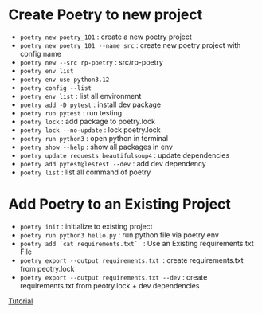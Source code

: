 # Create Poetry to new project
- `poetry new poetry_101` : create a new poetry project
- `poetry new poetry_101 --name src` : create new poetry project with config name 
- `poetry new --src rp-poetry` : src/rp-poetry 
- `poetry env list`
- `poetry env use python3.12`
- `poetry config --list`
- `poetry env list` : list all environment
- `poetry add -D pytest` : install dev package
- `poetry run pytest` : run testing 
- `poetry lock` : add package to poetry.lock
- `poetry lock --no-update` : lock poetry.lock 
- `poetry run python3` : open python in terminal
- `poetry show --help` : show all packages in env 
- `poetry update requests beautifulsoup4` : update dependencies 
- `poetry add pytest@lestest --dev` : add dev dependency
-  `poetry list` : list all command of poetry

# Add Poetry to an Existing Project
- `poetry init` : initialize to existing project
- `poetry run python3 hello.py` : run python file via poetry env 
- ``poetry add `cat requirements.txt` `` : Use an Existing requirements.txt File
- `poetry export --output requirements.txt `: create requirements.txt from peotry.lock
- `poetry export --output requirements.txt --dev` : create requirements.txt from peotry.lock + dev dependencies 


[Tutorial](https://realpython.com/dependency-management-python-poetry/)